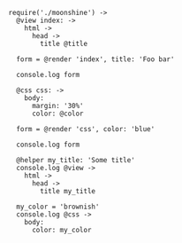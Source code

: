     require('./moonshine') ->
      @view index: ->
        html ->
          head ->
            title @title

      form = @render 'index', title: 'Foo bar'

      console.log form

      @css css: ->
        body:
          margin: '30%'
          color: @color

      form = @render 'css', color: 'blue'

      console.log form

      @helper my_title: 'Some title'
      console.log @view ->
        html ->
          head ->
            title my_title

      my_color = 'brownish'
      console.log @css ->
        body:
          color: my_color
